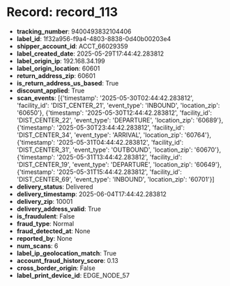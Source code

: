 # Record: record_113

- **tracking_number**: 9400493832104406
- **label_id**: 1f32a956-f9a4-4803-8838-0d40b00203e4
- **shipper_account_id**: ACCT_66029359
- **label_created_date**: 2025-05-29T17:44:42.283812
- **label_origin_ip**: 192.168.34.199
- **label_origin_location**: 60601
- **return_address_zip**: 60601
- **is_return_address_us_based**: True
- **discount_applied**: True
- **scan_events**: [{'timestamp': '2025-05-30T02:44:42.283812', 'facility_id': 'DIST_CENTER_21', 'event_type': 'INBOUND', 'location_zip': '60650'}, {'timestamp': '2025-05-30T12:44:42.283812', 'facility_id': 'DIST_CENTER_22', 'event_type': 'DEPARTURE', 'location_zip': '60689'}, {'timestamp': '2025-05-30T23:44:42.283812', 'facility_id': 'DIST_CENTER_34', 'event_type': 'ARRIVAL', 'location_zip': '60764'}, {'timestamp': '2025-05-31T04:44:42.283812', 'facility_id': 'DIST_CENTER_31', 'event_type': 'OUTBOUND', 'location_zip': '60670'}, {'timestamp': '2025-05-31T13:44:42.283812', 'facility_id': 'DIST_CENTER_19', 'event_type': 'DEPARTURE', 'location_zip': '60649'}, {'timestamp': '2025-05-31T15:44:42.283812', 'facility_id': 'DIST_CENTER_69', 'event_type': 'INBOUND', 'location_zip': '60701'}]
- **delivery_status**: Delivered
- **delivery_timestamp**: 2025-06-04T17:44:42.283812
- **delivery_zip**: 10001
- **delivery_address_valid**: True
- **is_fraudulent**: False
- **fraud_type**: Normal
- **fraud_detected_at**: None
- **reported_by**: None
- **num_scans**: 6
- **label_ip_geolocation_match**: True
- **account_fraud_history_score**: 0.13
- **cross_border_origin**: False
- **label_print_device_id**: EDGE_NODE_57